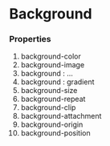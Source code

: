 # Background


### Properties

1. background-color
2. background-image
3. background : ... 
4. background : gradient
5. background-size
6. background-repeat
7. background-clip
8. background-attachment
9. background-origin
10. background-position